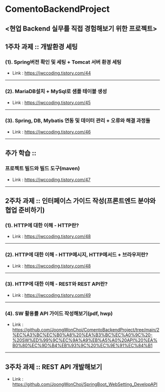 # ComentoBackendProject
<현업 Backend 실무를 직접 경험해보기 위한 프로젝트>
-----
## 1주차 과제 :: 개발환경 세팅
### (1). Spring버전 확인 및 세팅 + Tomcat 서버 환경 세팅
* Link : <https://jwccoding.tistory.com/44>
-----
### (2). MariaDB설치 + MySql로 샘플 테이블 생성
* Link : <https://jwccoding.tistory.com/45>
-----
### (3). Spring, DB, Mybatis 연동 및 데이터 관리 + 오류와 해결 과정들
* Link : <https://jwccoding.tistory.com/46>
-----
## 추가 학습 :: 
### 프로젝트 빌드와 빌드 도구(maven)
* Link : <https://jwccoding.tistory.com/47>
-----
## 2주차 과제 :: 인터페이스 가이드 작성(프론트엔드 분야와 협업 준비하기)
### (1). HTTP에 대한 이해 - HTTP란?
* Link : <https://jwccoding.tistory.com/48>
-----
### (2). HTTP에 대한 이해 - HTTP메시지, HTTP메서드 + 브라우저란?
* Link : <https://jwccoding.tistory.com/48>
-----
### (3). HTTP에 대한 이해 - REST와 REST API란?
* Link : <https://jwccoding.tistory.com/49>
-----
### (4). SW 활용률 API 가이드 작성해보기(pdf, hwp)
* Link : <https://github.com/JoongWonChoi/ComentoBackendProject/tree/main/2%EC%A3%BC%EC%B0%A8%20%EA%B3%BC%EC%A0%9C%20-%20SW%ED%99%9C%EC%9A%A9%EB%A5%A0%20API%20%EA%B0%80%EC%9D%B4%EB%93%9C%20%EC%9E%91%EC%84%B1>
-----
## 3주차 과제 :: REST API 개발해보기
* Link : <https://github.com/JoongWonChoi/SpringBoot_WebSetting_DevelopAPI>
